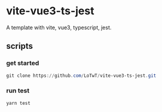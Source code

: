# vite-vue3-ts-jest

A template with vite, vue3, typescript, jest.

## scripts

### get started

```powershell
git clone https://github.com/LoTwT/vite-vue3-ts-jest.git
```

### run test

```powershell
yarn test
```
